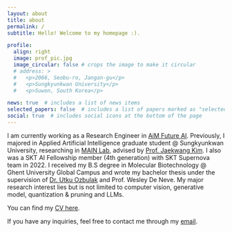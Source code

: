 ```yaml
---
layout: about
title: about
permalink: /
subtitle: Hello! Welcome to my homepage :).

profile:
  align: right
  image: prof_pic.jpg
  image_circular: false # crops the image to make it circular
  # address: >
  #   <p>2066, Seobu-ro, Jangan-gu</p>
  #   <p>Sungkyunkwan University</p>
  #   <p>Suwon, South Korea</p>

news: true  # includes a list of news items
selected_papers: false  # includes a list of papers marked as "selected={true}"
social: true  # includes social icons at the bottom of the page
---
```


I am currently working as a Research Engineer in [AiM Future AI](https://aimfuture.ai/ko/). Previously, I majored in Applied Artificial Intelligence graduate student @ Sungkyunkwan University, researching in [MAIN Lab](https://sites.google.com/view/skku-milab), advised by [Prof. Jaekwang Kim](https://dramatic-samba-372.notion.site/Jaekwang-KIM-b5955ec7d50f488b8ff7bd29f9148641). I also was a SKT AI Fellowship member (4th generation) with SKT Supernova team in 2022. I received my B.S degree in Molecular Biotechnology @ Ghent University Global Campus and wrote my bachelor thesis under the supervision of [Dr. Utku Ozbulak](https://www.linkedin.com/in/utkuozbulak/) and Prof. Wesley De Neve. My major research interest lies but is not limited to computer vision, generative model, quantization & pruning and LLMs. 

You can find my [CV here](https://drive.google.com/file/d/1llWa0V-eV_wTFNlXdVHqIEpd94y-APEW/view?usp=sharing). 

If you have any inquiries, feel free to contact me through my [email](mailto:donggeunko@gmail.com).
